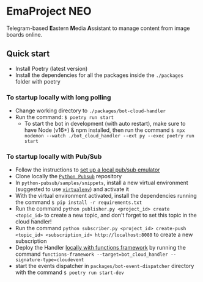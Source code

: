 # EmaProject NEO

Telegram-based **E**astern **M**edia **A**ssistant to manage content from image boards online.

## **Quick start**

* Install Poetry (latest version)
* Install the dependencies for all the packages inside the `./packages` folder with poetry

### **To startup locally with long polling**

* Change working directory to `./packages/bot-cloud-handler`
* Run the command: `$ poetry run start`
  * To start the bot in development (with auto restart), make sure to have Node (v16+) & npm installed, then run the command `$ npx nodemon --watch ./bot_cloud_handler --ext py --exec poetry run start`

### **To startup locally with Pub/Sub**

* Follow the instructions to [set up a local pub/sub emulator](https://cloud.google.com/pubsub/docs/emulator)
* Clone locally the [`Python Pubsub`](https://github.com/googleapis/python-pubsub) repository
* In `python-pubsub/samples/snippets`, install a new virtual environment (suggested to use [`virtualenv`](https://virtualenv.pypa.io/)) and activate it
* With the virtual environment activated, install the dependencies running the command `$ pip install -r requirements.txt`
* Run the command `python publisher.py <project_id> create <topic_id>` to create a new topic, and don't forget to set this topic in the cloud handler!
* Run the command `python subscriber.py <project_id> create-push <topic_id> <subscription_id> http://localhost:8080` to create a new subscription
* Deploy the Handler [locally with functions framework](https://cloud.google.com/functions/docs/running/function-frameworks) by running the command `functions-framework --target=bot_cloud_handler --signature-type=cloudevent`
* start the events dispatcher in `packages/bot-event-dispatcher` directory with the command `$ poetry run start-dev`
